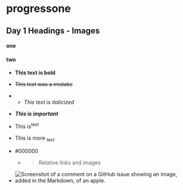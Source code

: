 # progressone
## Day 1  Headings - Images
#### one
#### two
- **This text is bold**  
- ~~This text was a mistake~~
- - _This text is italicized_

 - ***This is important***

 - This is<sup>text</sup>

 - This is more <sub>text</sub>

 - #000000

   - >Relative links and images


 
- ![Screenshot of a comment on a GitHub issue showing an image, added in the Markdown, of an apple.](https://myoctocat.com/assets/images/base-octocat.svg)
